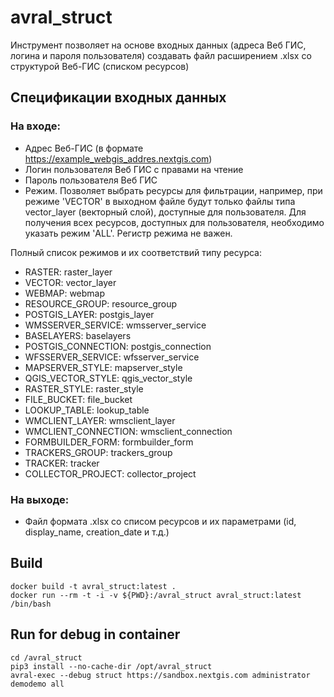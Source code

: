# avral_struct

Инструмент позволяет на основе входных данных (адреса Веб ГИС, логина и пароля пользователя) создавать файл расширением .xlsx со структурой Веб-ГИС (списком ресурсов)

## Спецификации входных данных 

### На входе:
* Адрес Веб-ГИС (в формате https://example_webgis_addres.nextgis.com)
* Логин пользователя Веб ГИС с правами на чтение
* Пароль пользователя Веб ГИС
* Режим. Позволяет выбрать ресурсы для фильтрации, например, при режиме 'VECTOR' в выходном файле будут только файлы типа vector_layer (векторный слой), доступные для пользователя. Для получения всех ресурсов, доступных для пользователя, необходимо указать режим 'ALL'. Регистр режима не важен.

Полный список режимов и их соответствий типу ресурса:
* RASTER: raster_layer
* VECTOR: vector_layer
* WEBMAP: webmap
* RESOURCE_GROUP: resource_group
* POSTGIS_LAYER: postgis_layer
* WMSSERVER_SERVICE: wmsserver_service
* BASELAYERS: baselayers
* POSTGIS_CONNECTION: postgis_connection
* WFSSERVER_SERVICE: wfsserver_service
* MAPSERVER_STYLE: mapserver_style
* QGIS_VECTOR_STYLE: qgis_vector_style
* RASTER_STYLE: raster_style
* FILE_BUCKET: file_bucket
* LOOKUP_TABLE: lookup_table
* WMCLIENT_LAYER: wmsclient_layer
* WMCLIENT_CONNECTION: wmsclient_connection
* FORMBUILDER_FORM: formbuilder_form
* TRACKERS_GROUP: trackers_group
* TRACKER: tracker
* COLLECTOR_PROJECT: collector_project



### На выходе:
* Файл формата .xlsx cо списом ресурсов и их параметрами (id, display_name, creation_date и т.д.)


## Build

```
docker build -t avral_struct:latest .
docker run --rm -t -i -v ${PWD}:/avral_struct avral_struct:latest /bin/bash
```


## Run for debug in container

```
cd /avral_struct
pip3 install --no-cache-dir /opt/avral_struct
avral-exec --debug struct https://sandbox.nextgis.com administrator demodemo all
```
